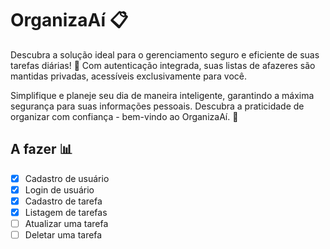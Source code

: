 # OrganizaAí 📋

Descubra a solução ideal para o gerenciamento seguro e eficiente de suas tarefas diárias! 🔐 Com autenticação integrada, suas listas de afazeres são mantidas privadas, acessíveis exclusivamente para você.

Simplifique e planeje seu dia de maneira inteligente, garantindo a máxima segurança para suas informações pessoais. Descubra a praticidade de organizar com confiança - bem-vindo ao OrganizaAí. 🚀

## A fazer 📊

- [x] Cadastro de usuário
- [x] Login de usuário
- [x] Cadastro de tarefa
- [x] Listagem de tarefas
- [ ] Atualizar uma tarefa
- [ ] Deletar uma tarefa
